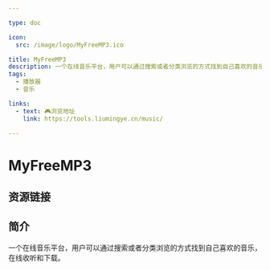 ```yaml
---

type: doc

icon:
  src: /image/logo/MyFreeMP3.ico

title: MyFreeMP3
description: 一个在线音乐平台，用户可以通过搜索或者分类浏览的方式找到自己喜欢的音乐，在线收听和下载。
tags:
  - 播放器
  - 音乐

links:
  - text: 🎮浏览地址
    link: https://tools.liumingye.cn/music/

---
```


<ShowLogo />

# MyFreeMP3

<ShowTags />

<ShowBreadcrumb />

## 资源链接

<ShowLinks />

## 简介

一个在线音乐平台，用户可以通过搜索或者分类浏览的方式找到自己喜欢的音乐，在线收听和下载。
